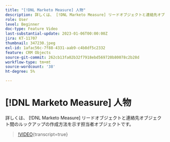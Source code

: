 ```yaml
---
title: "[!DNL Marketo Measure] 人物"
description: 詳しくは、 [!DNL Marketo Measure] リードオブジェクトと連絡先オブジェクト間のルックアップの作成方法を示す担当者オブジェクトです。
role: User
level: Beginner
doc-type: Feature Video
last-substantial-update: 2023-01-06T00:00:00Z
jira: KT-11707
thumbnail: 347230.jpeg
exl-id: 1afac56c-7f88-4331-aab9-c4b8df5c2332
feature: CRM Objects
source-git-commit: 262cb13fa02b32f7918ebd569720b80078c2b28d
workflow-type: tm+mt
source-wordcount: '38'
ht-degree: 5%

---
```


# [!DNL Marketo Measure] 人物

詳しくは、 [!DNL Marketo Measure] リードオブジェクトと連絡先オブジェクト間のルックアップの作成方法を示す担当者オブジェクトです。

>[!VIDEO](https://video.tv.adobe.com/v/347230/?learn=on){transcript=true}
